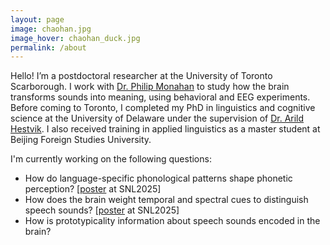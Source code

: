 ```yaml
---
layout: page
image: chaohan.jpg
image_hover: chaohan_duck.jpg
permalink: /about
---
```


Hello! I’m a postdoctoral researcher at the University of Toronto Scarborough. I work with [Dr. Philip Monahan](https://phijomo.github.io/) to study how the brain transforms sounds into meaning, using behavioral and EEG experiments. Before coming to Toronto, I completed my PhD in linguistics and cognitive science at the University of Delaware under the supervision of [Dr. Arild Hestvik](https://udel.edu/~hestvik/). I also received training in applied linguistics as a master student at Beijing Foreign Studies University.

I'm currently working on the following questions:
- How do language-specific phonological patterns shape phonetic perception? [[poster](https://chaohanch.github.io/assets/files/flap_snl.pdf) at SNL2025]
- How does the brain weight temporal and spectral cues to distinguish speech sounds? [[poster](https://chaohanch.github.io/assets/files/laryngeal_snl.pdf) at SNL2025]
- How is prototypicality information about speech sounds encoded in the brain?